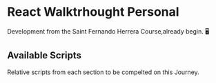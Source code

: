 # React Walktrhought Personal

Development from the Saint Fernando Herrera Course,already begin. :desktop_computer:	

## Available Scripts 

Relative scripts from each section to be compelted on this Journey.


